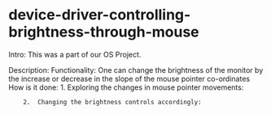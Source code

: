 # device-driver-controlling-brightness-through-mouse

Intro:
  This was a part of our OS Project.

Description:
    Functionality:
        One can change the brightness of the monitor by the increase or decrease in the slope of the mouse pointer co-ordinates
    How is it done:
        1. Exploring the changes in mouse pointer movements:
            
            
        2.  Changing the brightness controls accordingly:
          
      

